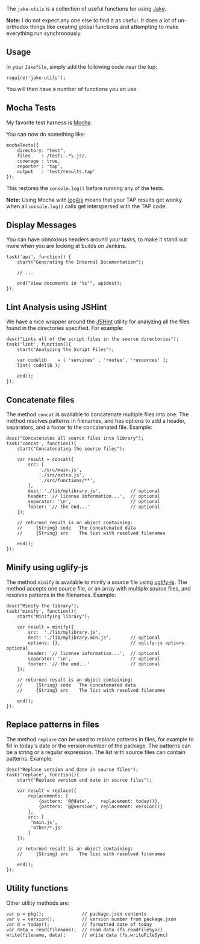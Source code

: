 The `jake-utils` is a collection of useful functions for using [Jake][3].

**Note:** I do not expect any one else to find it as useful. It does a
lot of un-orthodox things like creating global functions and attempting
to make everything run synchronously.

  [3]: https://github.com/isaacs/node-jake
  
Usage
-----

In your `Jakefile`, simply add the following code near the top:

    require('jake-utils');

You will then have a number of functions you an use.


Mocha Tests
-----------

My favorite test harness is [Mocha][1]. 

You can now do something like:

    mochaTests({
        directory: "test",
        files    : /test\-.*\.js/,
        coverage : true,
        reporter : 'tap',
        output   : 'test/results.tap'
    });

This restores the `console.log()` before running any of the tests.

**Note:** Using Mocha with [log4js][2] means that your TAP results get wonky
when all `console.log()` calls get interspersed with the TAP code.

 [1]: https://github.com/visionmedia/mocha
 [2]: http://log4js.berlios.de/
 
 
Display Messages
----------------

You can have obnoxious headers around your tasks, to make it stand out
more when you are looking at builds on Jenkins.

    task('api', function() {
        start("Generating the Internal Documentation");
    
        // ...
        
        end("View documents in '%s'", apidest);
    });


Lint Analysis using JSHint
--------------------------

We have a nice wrapper around the [JSHint][4] utility for analyzing all
the files found in the directories specified. For example:

    desc("Lints all of the script files in the source directories");
    task('lint', function(){
        start("Analyzing the Script Files");
    
        var codelib    = [ 'services' , 'routes', 'resources' ];
        lint( codelib );
    
        end();
    });
    
  [4]: https://github.com/jshint/node-jshint/


Concatenate files
--------------------------

The method `concat` is available to concatenate multiple files into one.
The method resolves patterns in filenames, and has options to add a header,
separators, and a footer to the concatenated file. Example:

    desc("Concatenates all source files into library");
    task('concat', function(){
        start("Concatenating the source files");

        var result = concat({
            src: [
                './src/main.js',
                './src/extra.js',
                './src/functions/**',
            ],
            dest: './lib/mylibrary.js',           // optional
            header: '// license information...',  // optional
            separator: '\n',                      // optional
            footer: '// the end...'               // optional
        });

        // returned result is an object containing:
        //     {String} code   The concatenated data
        //     {String} src    The list with resolved filenames

        end();
    });


Minify using uglify-js
--------------------------

The method `minify` is available to minify a source file using [uglify-js][5].
The method accepts one source file, or an array with multiple source files, and
resolves patterns in the filenames. Example:

    desc("Minify the library");
    task('minify', function(){
        start("Minifying library");

        var result = minify({
            src:  './lib/mylibrary.js',
            dest: './lib/mylibrary.min.js',       // optional
            options: {},                          // uglify-js options. optional
            header: '// license information...',  // optional
            separator: '\n',                      // optional
            footer: '// the end...'               // optional
        });

        // returned result is an object containing:
        //     {String} code   The concatenated data
        //     {String} src    The list with resolved filenames

        end();
    });

  [5]: https://github.com/mishoo/UglifyJS2


Replace patterns in files
--------------------------

The method `replace` can be used to replace patterns in files, for example to
fill in today's date or the version number of the package. The patterns can
be a string or a regular expression. The list with source files can contain
patterns. Example:

    desc("Replace version and date in source files");
    task('replace', function(){
        start("Replace version and date in source files");

        var result = replace({
            replacements: [
                {pattern: '@@date',    replacement: today()},
                {pattern: '@@version', replacement: version()}
            },
            src: [
             'main.js',
             'other/*.js'
            ]
        });

        // returned result is an object containing:
        //     {String} src    The list with resolved filenames

        end();
    });

  [5]: https://github.com/mishoo/UglifyJS2


Utility functions
--------------------------

Other utility methods are:

    var p = pkg();              // package.json contents
    var v = version();          // version number from package.json
    var d = today();            // formatted date of today
    var data = read(filename);  // read data (fs.readFileSync)
    write(filename, data);      // write data (fs.writeFileSync)

